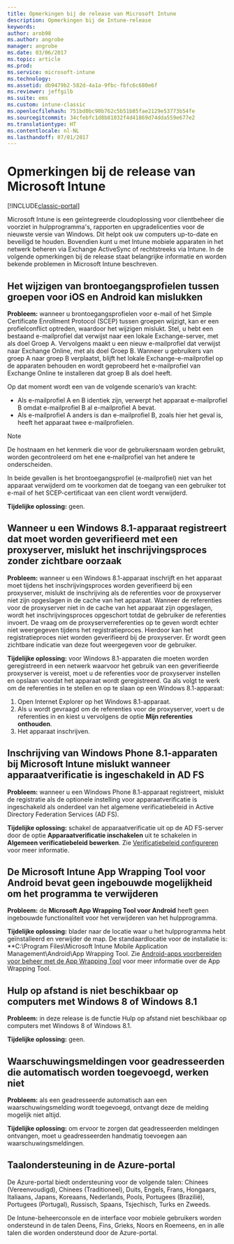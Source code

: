 ```yaml
---
title: Opmerkingen bij de release van Microsoft Intune
description: Opmerkingen bij de Intune-release
keywords: 
author: arob98
ms.author: angrobe
manager: angrobe
ms.date: 03/06/2017
ms.topic: article
ms.prod: 
ms.service: microsoft-intune
ms.technology: 
ms.assetid: db9479b2-582d-4a1a-9fbc-fbfc6c680e6f
ms.reviewer: jeffgilb
ms.suite: ems
ms.custom: intune-classic
ms.openlocfilehash: 751bd0bc90b762c5b51b85fae2129e53773b54fe
ms.sourcegitcommit: 34cfebfc1d8b81032f4d41869d74dda559e677e2
ms.translationtype: HT
ms.contentlocale: nl-NL
ms.lasthandoff: 07/01/2017
---
```

# <a name="release-notes-for-microsoft-intune"></a>Opmerkingen bij de release van Microsoft Intune

[!INCLUDE[classic-portal](../includes/classic-portal.md)]

Microsoft Intune is een geïntegreerde cloudoplossing voor clientbeheer die voorziet in hulpprogramma's, rapporten en upgradelicenties voor de nieuwste versie van Windows. Dit helpt ook uw computers up-to-date en beveiligd te houden. Bovendien kunt u met Intune mobiele apparaten in het netwerk beheren via Exchange ActiveSync of rechtstreeks via Intune. In de volgende opmerkingen bij de release staat belangrijke informatie en worden bekende problemen in Microsoft Intune beschreven.

<!-- 3-6-17: customer asked if this is still current; Stacie asked Chris Baldwin about it. Chris said it's a Samsung issue, but that he hasn't heard any reports about it for months, so he suggested that I share that with the customer and remove this item from the release notes. I'm only going to comment it out in case it resurfaces.
## Android users can’t send email when conditional access for Exchange Online is implemented

**Issue:** Users running Samsung Android 5.1.1 and later on their devices can't send email when conditional access for Exchange Online has been set up. Samsung acknowledges that the issue is in its built-in email client in Android 5.1.1 and later, and is investigating a fix.

**Workaround 1:** Advise users to use the Outlook app for Android.

**Workaround 2:** To let affected users send email, you can follow these steps:

1. Put each affected user in a security group in the “exempted groups” section of the conditional access policy for Exchange Online.
2. Let the user temporarily sync email on the built-in email client.
3. Remove the affected user from the exempted group, and confirm that the user can now send email.

Microsoft will continue to work closely with Samsung on a fix or additional workarounds.
-->


## <a name="changing-resource-access-profiles-between-groups-for-ios-and-android-might-fail"></a>Het wijzigen van brontoegangsprofielen tussen groepen voor iOS en Android kan mislukken
**Probleem:** wanneer u brontoegangsprofielen voor e-mail of het Simple Certificate Enrollment Protocol (SCEP) tussen groepen wijzigt, kan er een profielconflict optreden, waardoor het wijzigen mislukt. Stel, u hebt een bestaand e-mailprofiel dat verwijst naar een lokale Exchange-server, met als doel Groep A. Vervolgens maakt u een nieuw e-mailprofiel dat verwijst naar Exchange Online, met als doel Groep B. Wanneer u gebruikers van groep A naar groep B verplaatst, blijft het lokale Exchange-e-mailprofiel op de apparaten behouden en wordt geprobeerd het e-mailprofiel van Exchange Online te installeren dat groep B als doel heeft.

Op dat moment wordt een van de volgende scenario’s van kracht: 
* Als e-mailprofiel A en B identiek zijn, verwerpt het apparaat e-mailprofiel B omdat e-mailprofiel B al e-mailprofiel A bevat.
* Als e-mailprofiel A anders is dan e-mailprofiel B, zoals hier het geval is, heeft het apparaat twee e-mailprofielen.

> [!NOTE]
> De hostnaam en het kenmerk die voor de gebruikersnaam worden gebruikt, worden gecontroleerd om het ene e‑mailprofiel van het andere te onderscheiden.

In beide gevallen is het brontoegangsprofiel (e-mailprofiel) niet van het apparaat verwijderd om te voorkomen dat de toegang van een gebruiker tot e-mail of het SCEP-certificaat van een client wordt verwijderd.

**Tijdelijke oplossing:** geen.

## <a name="when-you-enroll-a-windows-81-device-that-must-authenticate-to-a-proxy-server-the-enrollment-process-fails-with-no-visible-cause"></a>Wanneer u een Windows 8.1-apparaat registreert dat moet worden geverifieerd met een proxyserver, mislukt het inschrijvingsproces zonder zichtbare oorzaak
**Probleem:** wanneer u een Windows 8.1-apparaat inschrijft en het apparaat moet tijdens het inschrijvingsproces worden geverifieerd bij een proxyserver, mislukt de inschrijving als de referenties voor de proxyserver niet zijn opgeslagen in de cache van het apparaat. Wanneer de referenties voor de proxyserver niet in de cache van het apparaat zijn opgeslagen, wordt het inschrijvingsproces opgeschort totdat de gebruiker de referenties invoert. De vraag om de proxyserverreferenties op te geven wordt echter niet weergegeven tijdens het registratieproces. Hierdoor kan het registratieproces niet worden geverifieerd bij de proxyserver. Er wordt geen zichtbare indicatie van deze fout weergegeven voor de gebruiker.

**Tijdelijke oplossing:** voor Windows 8.1-apparaten die moeten worden geregistreerd in een netwerk waarvoor het gebruik van een geverifieerde proxyserver is vereist, moet u de referenties voor de proxyserver instellen en opslaan voordat het apparaat wordt geregistreerd. Ga als volgt te werk om de referenties in te stellen en op te slaan op een Windows 8.1-apparaat:

1.  Open Internet Explorer op het Windows 8.1-apparaat.
2.  Als u wordt gevraagd om de referenties voor de proxyserver, voert u de referenties in en kiest u vervolgens de optie **Mijn referenties onthouden**.
3.  Het apparaat inschrijven.

## <a name="windows-phone-81-devices-fail-to-enroll-with-microsoft-intune-when-device-authentication-is-enabled-in-ad-fs"></a>Inschrijving van Windows Phone 8.1-apparaten bij Microsoft Intune mislukt wanneer apparaatverificatie is ingeschakeld in AD FS
**Probleem:** wanneer u een Windows Phone 8.1-apparaat registreert, mislukt de registratie als de optionele instelling voor apparaatverificatie is ingeschakeld als onderdeel van het algemene verificatiebeleid in Active Directory Federation Services (AD FS).

**Tijdelijke oplossing:** schakel de apparaatverificatie uit op de AD FS-server door de optie **Apparaatverificatie inschakelen** uit te schakelen in **Algemeen verificatiebeleid bewerken**. Zie [Verificatiebeleid configureren](http://technet.microsoft.com/library/dn486781.aspx) voor meer informatie.


## <a name="microsoft-intune-app-wrapping-tool-for-android-has-no-built-in-uninstall-capability"></a>De Microsoft Intune App Wrapping Tool voor Android bevat geen ingebouwde mogelijkheid om het programma te verwijderen
**Probleem:** de **Microsoft App Wrapping Tool voor Android** heeft geen ingebouwde functionaliteit voor het verwijderen van het hulpprogramma.

**Tijdelijke oplossing:** blader naar de locatie waar u het hulpprogramma hebt geïnstalleerd en verwijder de map. De standaardlocatie voor de installatie is: **C:\Program Files\Microsoft Intune Mobile Application Management\Android\App Wrapping Tool. Zie [Android-apps voorbereiden voor beheer met de App Wrapping Tool](/intune/app-wrapper-prepare-android) voor meer informatie over de App Wrapping Tool.

## <a name="remote-assistance-is-not-available-on-computers-that-run-windows-8-or-windows-81"></a>Hulp op afstand is niet beschikbaar op computers met Windows 8 of Windows 8.1
**Probleem:** in deze release is de functie Hulp op afstand niet beschikbaar op computers met Windows 8 of Windows 8.1.

**Tijdelijke oplossing:** geen.

## <a name="alert-notifications-for-recipients-that-are-automatically-added-might-not-work"></a>Waarschuwingsmeldingen voor geadresseerden die automatisch worden toegevoegd, werken niet
**Probleem:** als een geadresseerde automatisch aan een waarschuwingsmelding wordt toegevoegd, ontvangt deze de melding mogelijk niet altijd.

**Tijdelijke oplossing:** om ervoor te zorgen dat geadresseerden meldingen ontvangen, moet u geadresseerden handmatig toevoegen aan waarschuwingsmeldingen.

## <a name="language-support-in-the-azure-portal"></a>Taalondersteuning in de Azure-portal
De Azure-portal biedt ondersteuning voor de volgende talen: Chinees (Vereenvoudigd), Chinees (Traditioneel), Duits, Engels, Frans, Hongaars, Italiaans, Japans, Koreaans, Nederlands, Pools, Portugees (Brazilië), Portugees (Portugal), Russisch, Spaans, Tsjechisch, Turks en Zweeds.

De Intune-beheerconsole en de interface voor mobiele gebruikers worden ondersteund in de talen Deens, Fins, Grieks, Noors en Roemeens, en in alle talen die worden ondersteund door de Azure-portal.
